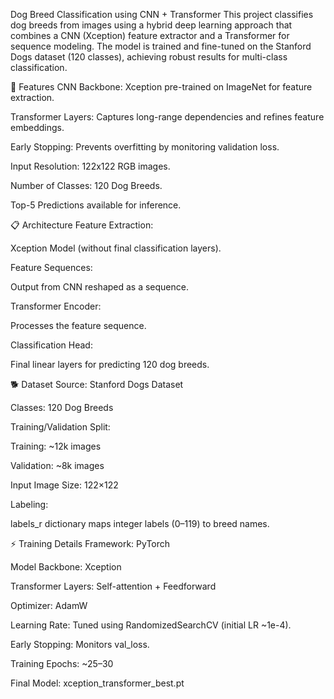 Dog Breed Classification using CNN + Transformer
This project classifies dog breeds from images using a hybrid deep learning approach that combines a CNN (Xception) feature extractor and a Transformer for sequence modeling. The model is trained and fine-tuned on the Stanford Dogs dataset (120 classes), achieving robust results for multi-class classification.

🚀 Features
CNN Backbone: Xception pre-trained on ImageNet for feature extraction.

Transformer Layers: Captures long-range dependencies and refines feature embeddings.

Early Stopping: Prevents overfitting by monitoring validation loss.

Input Resolution: 122x122 RGB images.

Number of Classes: 120 Dog Breeds.

Top-5 Predictions available for inference.

📋 Architecture
Feature Extraction:

Xception Model (without final classification layers).

Feature Sequences:

Output from CNN reshaped as a sequence.

Transformer Encoder:

Processes the feature sequence.

Classification Head:

Final linear layers for predicting 120 dog breeds.

🐕 Dataset
Source: Stanford Dogs Dataset

Classes: 120 Dog Breeds

Training/Validation Split:

Training: ~12k images

Validation: ~8k images

Input Image Size: 122×122

Labeling:

labels_r dictionary maps integer labels (0–119) to breed names.

⚡️ Training Details
Framework: PyTorch

Model Backbone: Xception

Transformer Layers: Self-attention + Feedforward

Optimizer: AdamW

Learning Rate: Tuned using RandomizedSearchCV (initial LR ~1e-4).

Early Stopping: Monitors val_loss.

Training Epochs: ~25–30

Final Model: xception_transformer_best.pt
